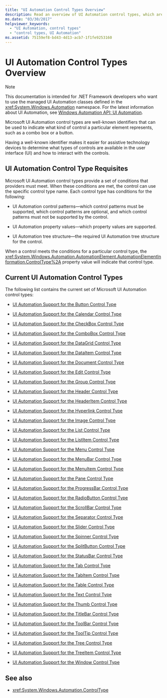 ```yaml
---
title: "UI Automation Control Types Overview"
description: Read an overview of UI Automation control types, which are well-known identifiers that can be used to indicate what kind of control an element represents.
ms.date: "03/30/2017"
helpviewer_keywords:
  - "UI Automation, control types"
  - "control types, UI Automation"
ms.assetid: 75159ef8-bd43-4d13-acb7-1f1fe9253160
---
```

# UI Automation Control Types Overview

> [!NOTE]
> This documentation is intended for .NET Framework developers who want to use the managed UI Automation classes defined in the <xref:System.Windows.Automation> namespace. For the latest information about UI Automation, see [Windows Automation API: UI Automation](/windows/win32/winauto/entry-uiauto-win32).

 Microsoft UI Automation control types are well-known identifiers that can be used to indicate what kind of control a particular element represents, such as a combo box or a button.

 Having a well-known identifier makes it easier for assistive technology devices to determine what types of controls are available in the user interface (UI) and how to interact with the controls.

<a name="UI_Automation_Control_Type_Requisites"></a>

## UI Automation Control Type Requisites

 Microsoft UI Automation control types provide a set of conditions that providers must meet. When these conditions are met, the control can use the specific control type name. Each control type has conditions for the following:

- UI Automation control patterns—which control patterns must be supported, which control patterns are optional, and which control patterns must not be supported by the control.

- UI Automation property values—which property values are supported.

- UI Automation tree structure—the required UI Automation tree structure for the control.

 When a control meets the conditions for a particular control type, the <xref:System.Windows.Automation.AutomationElement.AutomationElementInformation.ControlType%2A> property value will indicate that control type.

<a name="Current_UI_Automation_Control_Types"></a>

## Current UI Automation Control Types

 The following list contains the current set of Microsoft UI Automation control types:

- [UI Automation Support for the Button Control Type](ui-automation-support-for-the-button-control-type.md)

- [UI Automation Support for the Calendar Control Type](ui-automation-support-for-the-calendar-control-type.md)

- [UI Automation Support for the CheckBox Control Type](ui-automation-support-for-the-checkbox-control-type.md)

- [UI Automation Support for the ComboBox Control Type](ui-automation-support-for-the-combobox-control-type.md)

- [UI Automation Support for the DataGrid Control Type](ui-automation-support-for-the-datagrid-control-type.md)

- [UI Automation Support for the DataItem Control Type](ui-automation-support-for-the-dataitem-control-type.md)

- [UI Automation Support for the Document Control Type](ui-automation-support-for-the-document-control-type.md)

- [UI Automation Support for the Edit Control Type](ui-automation-support-for-the-edit-control-type.md)

- [UI Automation Support for the Group Control Type](ui-automation-support-for-the-group-control-type.md)

- [UI Automation Support for the Header Control Type](ui-automation-support-for-the-header-control-type.md)

- [UI Automation Support for the HeaderItem Control Type](ui-automation-support-for-the-headeritem-control-type.md)

- [UI Automation Support for the Hyperlink Control Type](ui-automation-support-for-the-hyperlink-control-type.md)

- [UI Automation Support for the Image Control Type](ui-automation-support-for-the-image-control-type.md)

- [UI Automation Support for the List Control Type](ui-automation-support-for-the-list-control-type.md)

- [UI Automation Support for the ListItem Control Type](ui-automation-support-for-the-listitem-control-type.md)

- [UI Automation Support for the Menu Control Type](ui-automation-support-for-the-menu-control-type.md)

- [UI Automation Support for the MenuBar Control Type](ui-automation-support-for-the-menubar-control-type.md)

- [UI Automation Support for the MenuItem Control Type](ui-automation-support-for-the-menuitem-control-type.md)

- [UI Automation Support for the Pane Control Type](ui-automation-support-for-the-pane-control-type.md)

- [UI Automation Support for the ProgressBar Control Type](ui-automation-support-for-the-progressbar-control-type.md)

- [UI Automation Support for the RadioButton Control Type](ui-automation-support-for-the-radiobutton-control-type.md)

- [UI Automation Support for the ScrollBar Control Type](ui-automation-support-for-the-scrollbar-control-type.md)

- [UI Automation Support for the Separator Control Type](ui-automation-support-for-the-separator-control-type.md)

- [UI Automation Support for the Slider Control Type](ui-automation-support-for-the-slider-control-type.md)

- [UI Automation Support for the Spinner Control Type](ui-automation-support-for-the-spinner-control-type.md)

- [UI Automation Support for the SplitButton Control Type](ui-automation-support-for-the-splitbutton-control-type.md)

- [UI Automation Support for the StatusBar Control Type](ui-automation-support-for-the-statusbar-control-type.md)

- [UI Automation Support for the Tab Control Type](ui-automation-support-for-the-tab-control-type.md)

- [UI Automation Support for the TabItem Control Type](ui-automation-support-for-the-tabitem-control-type.md)

- [UI Automation Support for the Table Control Type](ui-automation-support-for-the-table-control-type.md)

- [UI Automation Support for the Text Control Type](ui-automation-support-for-the-text-control-type.md)

- [UI Automation Support for the Thumb Control Type](ui-automation-support-for-the-thumb-control-type.md)

- [UI Automation Support for the TitleBar Control Type](ui-automation-support-for-the-titlebar-control-type.md)

- [UI Automation Support for the ToolBar Control Type](ui-automation-support-for-the-toolbar-control-type.md)

- [UI Automation Support for the ToolTip Control Type](ui-automation-support-for-the-tooltip-control-type.md)

- [UI Automation Support for the Tree Control Type](ui-automation-support-for-the-tree-control-type.md)

- [UI Automation Support for the TreeItem Control Type](ui-automation-support-for-the-treeitem-control-type.md)

- [UI Automation Support for the Window Control Type](ui-automation-support-for-the-window-control-type.md)

## See also

- <xref:System.Windows.Automation.ControlType>

